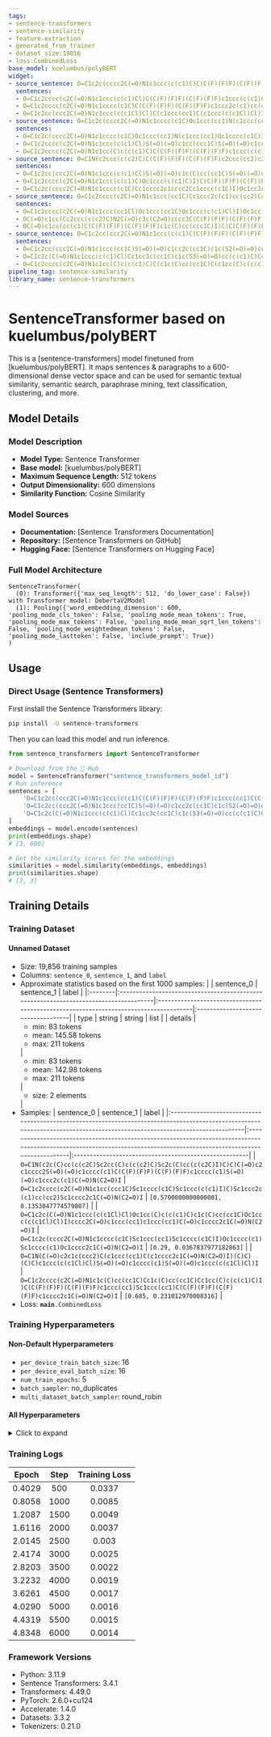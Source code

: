 ```yaml
---
tags:
- sentence-transformers
- sentence-similarity
- feature-extraction
- generated_from_trainer
- dataset_size:19856
- loss:CombinedLoss
base_model: kuelumbus/polyBERT
widget:
- source_sentence: O=C1c2c(cccc2C(=O)N1c1ccc(c(c1)C)C(C(F)(F)F)(C(F)(F)F)c1cc(C)c(c(c1)C)c1c(C)cc(cc1C)C(C(F)(F)F)(C(F)(F)F)c1ccc(c(c1)C)I)Oc1ccc(cc1)Oc1ccc(cc1)Oc1cccc2c1C(=O)N(C2=O)I
  sentences:
  - O=C1c2cccc(c2C(=O)N1c1ccc(c(c1)Cl)C(C(F)(F)F)(C(F)(F)F)c1ccc(c(c1)Cl)C(C(F)(F)F)(C(F)(F)F)c1ccc(c(c1)Cl)I)Cc1c(C)cc(cc1C)c1cc(C)c(c(c1)C)Cc1ccc2c(c1)C(=O)N(C2=O)I
  - O=C1c2cccc(c2C(=O)N1c1cccc(c1C)C(C(F)(F)F)(C(F)(F)F)c1ccc2c(c1)cc(cc2)C(C(F)(F)F)(C(F)(F)F)c1cccc(c1C)I)Oc1ccc(nc1)Cc1ccc(cn1)Oc1cccc2c1C(=O)N(C2=O)I
  - O=C1c2cc(ccc2C(=O)N1c1ccc(c(c1Cl)Cl)C(c1ccc(cc1)C(c1ccc(c(c1Cl)Cl)I)(C)C)(C)C)Oc1cccc(c1)Oc1ccc2c(c1)C(=O)N(C2=O)I
- source_sentence: O=C1c2c(cccc2C(=O)N1c1cccc(c1C)Oc1ccc(cc1)N(c1ccc(cc1)Oc1cccc(c1C)I)c1ccccc1)Oc1ccc(nc1)Sc1ccc(cn1)Oc1cccc2c1C(=O)N(C2=O)I
  sentences:
  - O=C1c2c(cccc2C(=O)N1c1cccc(c1C)Oc1ccc(cc1)N(c1ccc(cc1)Oc1cccc(c1C)I)c1ccccc1)Oc1ccc(nc1)Sc1ccc(cn1)Oc1cccc2c1C(=O)N(C2=O)I
  - O=C1c2cccc(c2C(=O)N1c1ccc(c(c1)Cl)S(=O)(=O)c1cc(ccc1C)S(=O)(=O)c1ccc(c(c1)Cl)I)Oc1cccc(c1)C(c1cccc(c1)Oc1cccc2c1C(=O)N(C2=O)I)(C)C
  - O=C1c2cccc(c2C(=O)N1c1cc(C)c(c(c1)C)C(C(F)(F)F)(C(F)(F)F)c1ccc(c(c1Cl)Cl)C(C(F)(F)F)(C(F)(F)F)c1cc(C)c(c(c1)C)I)Cc1ccc(nc1)Oc1ccc(cn1)Cc1cccc2c1C(=O)N(C2=O)I
- source_sentence: O=C1N(c2ccc(c(c2)C)C(C(F)(F)F)(C(F)(F)F)c2ccc(cc2)c2ccc(cc2)C(C(F)(F)F)(C(F)(F)F)c2ccc(c(c2)C)I)C(=O)c2c1cccc2S(=O)(=O)c1cccc(c1)S(=O)(=O)c1cccc2c1C(=O)N(C2=O)I
  sentences:
  - O=C1c2cc(ccc2C(=O)N1c1ccc(c(c1)Cl)S(=O)(=O)c1c(C)cc(cc1C)S(=O)(=O)c1ccc(c(c1)Cl)I)C(C(F)(F)F)(C(F)(F)F)c1cc2ccccc2cc1C(C(F)(F)F)(C(F)(F)F)c1ccc2c(c1)C(=O)N(C2=O)I
  - O=C1c2cccc(c2C(=O)N1c1ccc(c(c1)C)Oc1ccc(c(c1)C)I)C(C(F)(F)F)(C(F)(F)F)c1ccc(cc1)C(C(F)(F)F)(C(F)(F)F)c1cccc2c1C(=O)N(C2=O)I
  - O=C1c2c(cccc2C(=O)N1c1cccc(c1C)Cc1cccc2c1cccc2Cc1cccc(c1C)I)Oc1cc2ccccc2cc1Oc1ccc2c(c1)C(=O)N(C2=O)I
- source_sentence: O=C1c2cccc(c2C(=O)N1c1ccc(cc1C)Cc1ccc2c(c1)cc(cc2)Cc1ccc(c(c1)C)I)Sc1ccc(nc1)Oc1ccc(cn1)Sc1ccc2c(c1)C(=O)N(C2=O)I
  sentences:
  - O=C1c2cccc(c2C(=O)N1c1ccc(cc1Cl)Oc1ccc(cc1C)Oc1ccc(c(c1)Cl)I)Oc1cc(C)c(c(c1)C)c1c(C)cc(cc1C)Oc1ccc2c(c1)C(=O)N(C2=O)I
  - OC(=O)c1cc(Cc2ccc(c(c2)C)N2C(=O)c3c(C2=O)cccc3C(C(F)(F)F)(C(F)(F)F)c2cccc(c2)Sc2cccc(c2)C(C(F)(F)F)(C(F)(F)F)c2cccc3c2C(=O)N(C3=O)I)cc(c1)Cc1ccc(c(c1)C)I
  - OC(=O)c1cc(cc(c1)C(C(F)(F)F)(C(F)(F)F)c1c(C)cc(c(c1C)I)C)C(C(F)(F)F)(C(F)(F)F)c1c(C)cc(c(c1C)N1C(=O)c2c(C1=O)ccc(c2)Oc1ccc(nc1)C(C(F)(F)F)(C(F)(F)F)c1ccc(cn1)Oc1ccc2c(c1)C(=O)N(C2=O)I)C
- source_sentence: O=C1c2cc(ccc2C(=O)N1c1ccc(c(c1)C(C(F)(F)F)(C(F)(F)F)c1ccc(cc1)C(C(F)(F)F)(C(F)(F)F)c1ccc(c(c1)I)C)C)C(C(F)(F)F)(C(F)(F)F)c1ccc2c(c1)C(=O)N(C2=O)I
  sentences:
  - O=C1c2cc(ccc2C(=O)N1c1ccc(cc1C)S(=O)(=O)c1cc2c(cc1C)c1c(S2(=O)=O)cc(c(c1)C)S(=O)(=O)c1ccc(c(c1)C)I)Cc1ccc(nc1)S(=O)(=O)c1ccc(nc1)Cc1ccc2c(c1)C(=O)N(C2=O)I
  - O=C1c2c(C(=O)N1c1ccc(c(c1)Cl)Cc1cc3c(cc1C)c1c(S3(=O)=O)cc(c(c1)C)Cc1ccc(c(c1)Cl)I)cccc2C(=O)c1ccc(cn1)C(=O)c1ccc(nc1)C(=O)c1cccc2c1C(=O)N(C2=O)I
  - O=C1c2cccc(c2C(=O)N1c1cc(C)c(c(c1)C)C(c1c(C)cc(cc1C)C(c1cc(C)c(c(c1)C)I)(C)C)(C)C)Oc1ccc(cc1)Oc1ccc(cc1)Oc1cccc2c1C(=O)N(C2=O)I
pipeline_tag: sentence-similarity
library_name: sentence-transformers
---
```


# SentenceTransformer based on kuelumbus/polyBERT

This is a [sentence-transformers] model finetuned from [kuelumbus/polyBERT]. It maps sentences & paragraphs to a 600-dimensional dense vector space and can be used for semantic textual similarity, semantic search, paraphrase mining, text classification, clustering, and more.

## Model Details

### Model Description
- **Model Type:** Sentence Transformer
- **Base model:** [kuelumbus/polyBERT] <!-- at revision deaa98fb65a7bdfb537457d42f43bd468963f695 -->
- **Maximum Sequence Length:** 512 tokens
- **Output Dimensionality:** 600 dimensions
- **Similarity Function:** Cosine Similarity
<!-- - **Training Dataset:** Unknown -->
<!-- - **Language:** Unknown -->
<!-- - **License:** Unknown -->

### Model Sources

- **Documentation:** [Sentence Transformers Documentation]
- **Repository:** [Sentence Transformers on GitHub]
- **Hugging Face:** [Sentence Transformers on Hugging Face]

### Full Model Architecture

```
SentenceTransformer(
  (0): Transformer({'max_seq_length': 512, 'do_lower_case': False}) with Transformer model: DebertaV2Model 
  (1): Pooling({'word_embedding_dimension': 600, 'pooling_mode_cls_token': False, 'pooling_mode_mean_tokens': True, 'pooling_mode_max_tokens': False, 'pooling_mode_mean_sqrt_len_tokens': False, 'pooling_mode_weightedmean_tokens': False, 'pooling_mode_lasttoken': False, 'include_prompt': True})
)
```

## Usage

### Direct Usage (Sentence Transformers)

First install the Sentence Transformers library:

```bash
pip install -U sentence-transformers
```

Then you can load this model and run inference.
```python
from sentence_transformers import SentenceTransformer

# Download from the 🤗 Hub
model = SentenceTransformer("sentence_transformers_model_id")
# Run inference
sentences = [
    'O=C1c2cc(ccc2C(=O)N1c1ccc(c(c1)C(C(F)(F)F)(C(F)(F)F)c1ccc(cc1)C(C(F)(F)F)(C(F)(F)F)c1ccc(c(c1)I)C)C)C(C(F)(F)F)(C(F)(F)F)c1ccc2c(c1)C(=O)N(C2=O)I',
    'O=C1c2cc(ccc2C(=O)N1c1ccc(cc1C)S(=O)(=O)c1cc2c(cc1C)c1c(S2(=O)=O)cc(c(c1)C)S(=O)(=O)c1ccc(c(c1)C)I)Cc1ccc(nc1)S(=O)(=O)c1ccc(nc1)Cc1ccc2c(c1)C(=O)N(C2=O)I',
    'O=C1c2c(C(=O)N1c1ccc(c(c1)Cl)Cc1cc3c(cc1C)c1c(S3(=O)=O)cc(c(c1)C)Cc1ccc(c(c1)Cl)I)cccc2C(=O)c1ccc(cn1)C(=O)c1ccc(nc1)C(=O)c1cccc2c1C(=O)N(C2=O)I',
]
embeddings = model.encode(sentences)
print(embeddings.shape)
# [3, 600]

# Get the similarity scores for the embeddings
similarities = model.similarity(embeddings, embeddings)
print(similarities.shape)
# [3, 3]
```

<!--
### Direct Usage (Transformers)

<details><summary>Click to see the direct usage in Transformers</summary>

</details>
-->

<!--
### Downstream Usage (Sentence Transformers)

You can finetune this model on your own dataset.

<details><summary>Click to expand</summary>

</details>
-->

<!--
### Out-of-Scope Use

*List how the model may foreseeably be misused and address what users ought not to do with the model.*
-->

<!--
## Bias, Risks and Limitations

*What are the known or foreseeable issues stemming from this model? You could also flag here known failure cases or weaknesses of the model.*
-->

<!--
### Recommendations

*What are recommendations with respect to the foreseeable issues? For example, filtering explicit content.*
-->

## Training Details

### Training Dataset

#### Unnamed Dataset

* Size: 19,856 training samples
* Columns: <code>sentence_0</code>, <code>sentence_1</code>, and <code>label</code>
* Approximate statistics based on the first 1000 samples:
  |         | sentence_0                                                                           | sentence_1                                                                           | label                              |
  |:--------|:-------------------------------------------------------------------------------------|:-------------------------------------------------------------------------------------|:-----------------------------------|
  | type    | string                                                                               | string                                                                               | list                               |
  | details | <ul><li>min: 83 tokens</li><li>mean: 145.58 tokens</li><li>max: 211 tokens</li></ul> | <ul><li>min: 83 tokens</li><li>mean: 142.98 tokens</li><li>max: 211 tokens</li></ul> | <ul><li>size: 2 elements</li></ul> |
* Samples:
  | sentence_0                                                                                                                                                                 | sentence_1                                                                                                                                                             | label                                                 |
  |:---------------------------------------------------------------------------------------------------------------------------------------------------------------------------|:-----------------------------------------------------------------------------------------------------------------------------------------------------------------------|:------------------------------------------------------|
  | <code>O=C1N(c2c(C)cc(c(c2C)Sc2cc(C)c(c(c2)C)Sc2c(C)cc(c(c2C)I)C)C)C(=O)c2c1cccc2S(=O)(=O)c1cccc(c1)C(C(F)(F)F)(C(F)(F)F)c1cccc(c1)S(=O)(=O)c1ccc2c(c1)C(=O)N(C2=O)I</code> | <code>O=C1c2cccc(c2C(=O)N1c1cc(ccc1C)Sc1cccc(c1C)Sc1ccc(c(c1)I)C)Sc1ccc2c(c1)cc(cc2)Sc1cccc2c1C(=O)N(C2=O)I</code>                                                     | <code>[0.5700000000000001, 0.1353047774579807]</code> |
  | <code>O=C1c2c(C(=O)N1c1ccc(c(c1Cl)Cl)Oc1cc(C)c(c(c1)C)c1c(C)cc(cc1C)Oc1ccc(c(c1Cl)Cl)I)cccc2C(=O)c1ccc(cc1)c1ccc(cc1)C(=O)c1cccc2c1C(=O)N(C2=O)I</code>                    | <code>O=C1c2c(cccc2C(=O)N1c1cccc(c1C)Sc1ccc(cc1)Sc1cccc(c1C)I)Oc1cccc(c1)Sc1cccc(c1)Oc1cccc2c1C(=O)N(C2=O)I</code>                                                     | <code>[0.29, 0.0367837977182863]</code>               |
  | <code>O=C1N(C(=O)c2c1c(ccc2)C(c1ccc(cc1)C(c1cccc2c1C(=O)N(C2=O)I)(C)C)(C)C)c1ccc(c(c1Cl)Cl)S(=O)(=O)c1cccc(c1)S(=O)(=O)c1ccc(c(c1Cl)Cl)I</code>                            | <code>O=C1c2cccc(c2C(=O)N1c1c(C)cc(cc1C)Cc1c(C)cc(cc1C)Cc1cc(C)c(c(c1)C)I)C(C(F)(F)F)(C(F)(F)F)c1ccc(cc1)Sc1ccc(cc1)C(C(F)(F)F)(C(F)(F)F)c1cccc2c1C(=O)N(C2=O)I</code> | <code>[0.685, 0.231012970008316]</code>               |
* Loss: <code>__main__.CombinedLoss</code>

### Training Hyperparameters
#### Non-Default Hyperparameters

- `per_device_train_batch_size`: 16
- `per_device_eval_batch_size`: 16
- `num_train_epochs`: 5
- `batch_sampler`: no_duplicates
- `multi_dataset_batch_sampler`: round_robin

#### All Hyperparameters
<details><summary>Click to expand</summary>

- `overwrite_output_dir`: False
- `do_predict`: False
- `eval_strategy`: no
- `prediction_loss_only`: True
- `per_device_train_batch_size`: 16
- `per_device_eval_batch_size`: 16
- `per_gpu_train_batch_size`: None
- `per_gpu_eval_batch_size`: None
- `gradient_accumulation_steps`: 1
- `eval_accumulation_steps`: None
- `torch_empty_cache_steps`: None
- `learning_rate`: 5e-05
- `weight_decay`: 0.0
- `adam_beta1`: 0.9
- `adam_beta2`: 0.999
- `adam_epsilon`: 1e-08
- `max_grad_norm`: 1
- `num_train_epochs`: 5
- `max_steps`: -1
- `lr_scheduler_type`: linear
- `lr_scheduler_kwargs`: {}
- `warmup_ratio`: 0.0
- `warmup_steps`: 0
- `log_level`: passive
- `log_level_replica`: warning
- `log_on_each_node`: True
- `logging_nan_inf_filter`: True
- `save_safetensors`: True
- `save_on_each_node`: False
- `save_only_model`: False
- `restore_callback_states_from_checkpoint`: False
- `no_cuda`: False
- `use_cpu`: False
- `use_mps_device`: False
- `seed`: 42
- `data_seed`: None
- `jit_mode_eval`: False
- `use_ipex`: False
- `bf16`: False
- `fp16`: False
- `fp16_opt_level`: O1
- `half_precision_backend`: auto
- `bf16_full_eval`: False
- `fp16_full_eval`: False
- `tf32`: None
- `local_rank`: 0
- `ddp_backend`: None
- `tpu_num_cores`: None
- `tpu_metrics_debug`: False
- `debug`: []
- `dataloader_drop_last`: False
- `dataloader_num_workers`: 0
- `dataloader_prefetch_factor`: None
- `past_index`: -1
- `disable_tqdm`: False
- `remove_unused_columns`: True
- `label_names`: None
- `load_best_model_at_end`: False
- `ignore_data_skip`: False
- `fsdp`: []
- `fsdp_min_num_params`: 0
- `fsdp_config`: {'min_num_params': 0, 'xla': False, 'xla_fsdp_v2': False, 'xla_fsdp_grad_ckpt': False}
- `fsdp_transformer_layer_cls_to_wrap`: None
- `accelerator_config`: {'split_batches': False, 'dispatch_batches': None, 'even_batches': True, 'use_seedable_sampler': True, 'non_blocking': False, 'gradient_accumulation_kwargs': None}
- `deepspeed`: None
- `label_smoothing_factor`: 0.0
- `optim`: adamw_torch
- `optim_args`: None
- `adafactor`: False
- `group_by_length`: False
- `length_column_name`: length
- `ddp_find_unused_parameters`: None
- `ddp_bucket_cap_mb`: None
- `ddp_broadcast_buffers`: False
- `dataloader_pin_memory`: True
- `dataloader_persistent_workers`: False
- `skip_memory_metrics`: True
- `use_legacy_prediction_loop`: False
- `push_to_hub`: False
- `resume_from_checkpoint`: None
- `hub_model_id`: None
- `hub_strategy`: every_save
- `hub_private_repo`: None
- `hub_always_push`: False
- `gradient_checkpointing`: False
- `gradient_checkpointing_kwargs`: None
- `include_inputs_for_metrics`: False
- `include_for_metrics`: []
- `eval_do_concat_batches`: True
- `fp16_backend`: auto
- `push_to_hub_model_id`: None
- `push_to_hub_organization`: None
- `mp_parameters`: 
- `auto_find_batch_size`: False
- `full_determinism`: False
- `torchdynamo`: None
- `ray_scope`: last
- `ddp_timeout`: 1800
- `torch_compile`: False
- `torch_compile_backend`: None
- `torch_compile_mode`: None
- `dispatch_batches`: None
- `split_batches`: None
- `include_tokens_per_second`: False
- `include_num_input_tokens_seen`: False
- `neftune_noise_alpha`: None
- `optim_target_modules`: None
- `batch_eval_metrics`: False
- `eval_on_start`: False
- `use_liger_kernel`: False
- `eval_use_gather_object`: False
- `average_tokens_across_devices`: False
- `prompts`: None
- `batch_sampler`: no_duplicates
- `multi_dataset_batch_sampler`: round_robin

</details>

### Training Logs
| Epoch  | Step | Training Loss |
|:------:|:----:|:-------------:|
| 0.4029 | 500  | 0.0337        |
| 0.8058 | 1000 | 0.0085        |
| 1.2087 | 1500 | 0.0049        |
| 1.6116 | 2000 | 0.0037        |
| 2.0145 | 2500 | 0.003         |
| 2.4174 | 3000 | 0.0025        |
| 2.8203 | 3500 | 0.0022        |
| 3.2232 | 4000 | 0.0019        |
| 3.6261 | 4500 | 0.0017        |
| 4.0290 | 5000 | 0.0016        |
| 4.4319 | 5500 | 0.0015        |
| 4.8348 | 6000 | 0.0014        |


### Framework Versions
- Python: 3.11.9
- Sentence Transformers: 3.4.1
- Transformers: 4.49.0
- PyTorch: 2.6.0+cu124
- Accelerate: 1.4.0
- Datasets: 3.3.2
- Tokenizers: 0.21.0
